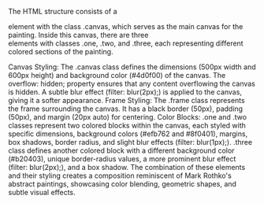 The HTML structure consists of a <div> element with the class .canvas, which serves as the main canvas for the painting. Inside this canvas, there are three <div> elements with classes .one, .two, and .three, each representing different colored sections of the painting.

Canvas Styling:
The .canvas class defines the dimensions (500px width and 600px height) and background color (#4d0f00) of the canvas.
The overflow: hidden; property ensures that any content overflowing the canvas is hidden.
A subtle blur effect (filter: blur(2px);) is applied to the canvas, giving it a softer appearance.
Frame Styling:
The .frame class represents the frame surrounding the canvas. It has a black border (50px), padding (50px), and margin (20px auto) for centering.
Color Blocks:
.one and .two classes represent two colored blocks within the canvas, each styled with specific dimensions, background colors (#efb762 and #8f0401), margins, box shadows, border radius, and slight blur effects (filter: blur(1px);).
.three class defines another colored block with a different background color (#b20403), unique border-radius values, a more prominent blur effect (filter: blur(2px);), and a box shadow.
The combination of these elements and their styling creates a composition reminiscent of Mark Rothko's abstract paintings, showcasing color blending, geometric shapes, and subtle visual effects.
